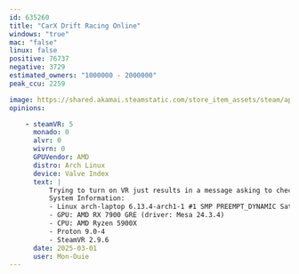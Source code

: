 ```yaml
---
id: 635260
title: "CarX Drift Racing Online"
windows: "true"
mac: "false"
linux: false
positive: 76737
negative: 3729
estimated_owners: "1000000 - 2000000"
peak_ccu: 2259

image: https://shared.akamai.steamstatic.com/store_item_assets/steam/apps/635260/header.jpg?t=1732202612
opinions:

    - steamVR: 5
      monado: 0
      alvr: 0
      wivrn: 0
      GPUVendor: AMD
      distro: Arch Linux
      device: Valve Index
      text: |
          Trying to turn on VR just results in a message asking to check the connection of the VR headset.
          System Information:
          - Linux arch-laptop 6.13.4-arch1-1 #1 SMP PREEMPT_DYNAMIC Sat, 22 Feb 2025 00:37:05 +0000 x86_64 GNU/Linux
          - GPU: AMD RX 7900 GRE (driver: Mesa 24.3.4)
          - CPU: AMD Ryzen 5900X
          - Proton 9.0-4
          - SteamVR 2.9.6
      date: 2025-03-01
      user: Mon-Ouie
---
```

